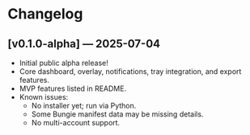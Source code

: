 # Changelog

## [v0.1.0-alpha] — 2025-07-04

- Initial public alpha release!
- Core dashboard, overlay, notifications, tray integration, and export features.
- MVP features listed in README.
- Known issues:
  - No installer yet; run via Python.
  - Some Bungie manifest data may be missing details.
  - No multi-account support.
